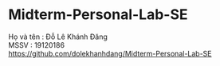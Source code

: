 # Midterm-Personal-Lab-SE
Họ và tên : Đỗ Lê Khánh Đăng <br />
MSSV : 19120186 <br />
https://github.com/dolekhanhdang/Midterm-Personal-Lab-SE

